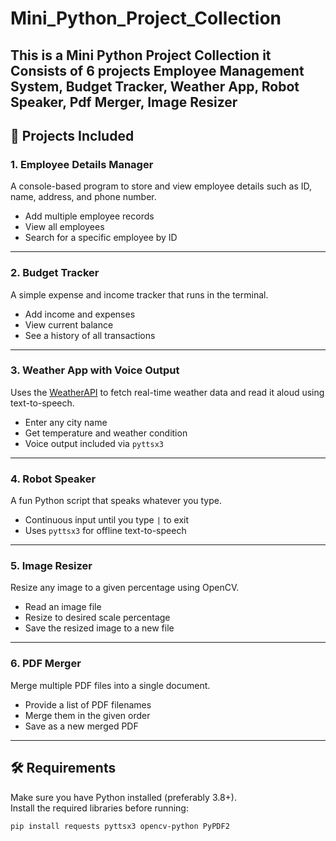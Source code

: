 # Mini_Python_Project_Collection
This is a Mini Python Project Collection it Consists of 6 projects Employee Management System, Budget Tracker, Weather App, Robot Speaker, Pdf  Merger, Image Resizer
---

## 📂 Projects Included

### 1. **Employee Details Manager**
A console-based program to store and view employee details such as ID, name, address, and phone number.  
- Add multiple employee records  
- View all employees  
- Search for a specific employee by ID  

---

### 2. **Budget Tracker**
A simple expense and income tracker that runs in the terminal.  
- Add income and expenses  
- View current balance  
- See a history of all transactions  

---

### 3. **Weather App with Voice Output**
Uses the [WeatherAPI](https://www.weatherapi.com/) to fetch real-time weather data and read it aloud using text-to-speech.  
- Enter any city name  
- Get temperature and weather condition  
- Voice output included via `pyttsx3`  

---

### 4. **Robot Speaker**
A fun Python script that speaks whatever you type.  
- Continuous input until you type `|` to exit  
- Uses `pyttsx3` for offline text-to-speech  

---

### 5. **Image Resizer**
Resize any image to a given percentage using OpenCV.  
- Read an image file  
- Resize to desired scale percentage  
- Save the resized image to a new file  

---

### 6. **PDF Merger**
Merge multiple PDF files into a single document.  
- Provide a list of PDF filenames  
- Merge them in the given order  
- Save as a new merged PDF  

---

## 🛠️ Requirements
Make sure you have Python installed (preferably 3.8+).  
Install the required libraries before running:

```bash
pip install requests pyttsx3 opencv-python PyPDF2
